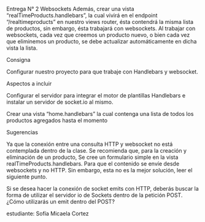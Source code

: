 Entrega N° 2
Websockets
Además, crear una vista “realTimeProducts.handlebars”, la cual vivirá en el endpoint “/realtimeproducts” en nuestro views router, ésta contendrá la misma lista de productos, sin embargo, ésta trabajará con websockets.
Al trabajar con websockets, cada vez que creemos un producto nuevo, o bien cada vez que eliminemos un producto, se debe actualizar automáticamente en dicha vista la lista.


Consigna

Configurar nuestro proyecto para que trabaje con Handlebars y websocket.

Aspectos a incluir

Configurar el servidor para integrar el motor de plantillas Handlebars e instalar un servidor de socket.io al mismo.

Crear una vista “home.handlebars” la cual contenga una lista de todos los productos agregados hasta el momento

Sugerencias

Ya que la conexión entre una consulta HTTP y websocket no está contemplada dentro de la clase. Se recomienda que, para la creación y eliminación de un producto, Se cree un formulario simple en la vista realTimeProducts.handlebars. Para que el contenido se envíe desde websockets y no HTTP. Sin embargo, esta no es la mejor solución, leer el siguiente punto.

Si se desea hacer la conexión de socket emits con HTTP, deberás buscar la forma de utilizar el servidor io de Sockets dentro de la petición POST. ¿Cómo utilizarás un emit dentro del POST?


estudiante: Sofía Micaela Cortez
                             
